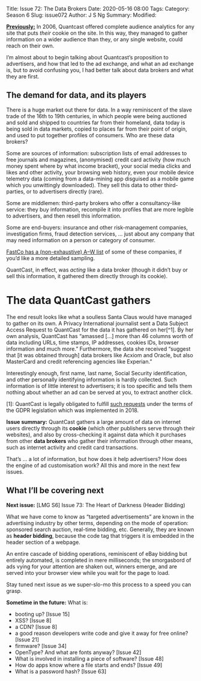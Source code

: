 Title: Issue 72: The Data Brokers
Date: 2020-05-16 08:00
Tags: 
Category: Season 6
Slug: issue072
Author: J S Ng
Summary: 
Modified: 

[**Previously:**](https://buttondown.email/laymansguide/archive/) In 2006, Quantcast offered complete audience analytics for any site that puts _their_ cookie on the site. In this way, they managed to gather information on a wider audience than they, or any single website, could reach on their own.

I’m almost about to begin talking about Quantcast’s proposition to advertisers, and how that led to the ad exchange, and what an ad exchange is, but to avoid confusing you, I had better talk about data brokers and what they are first.

## The demand for data, and its players

There is a huge market out there for data. In a way reminiscent of the slave trade of the 16th to 19th centuries, in which people were being auctioned and sold and shipped to countries far from their homeland, data today is being sold in data markets, copied to places far from their point of origin, and used to put together profiles of consumers. Who are these data brokers?

Some are sources of information: subscription lists of email addresses to free journals and magazines, (anonymised) credit card activity (how much money spent where by what income bracket), your social media clicks and likes and other activity, your browsing web history, even your mobile device telemetry data (coming from a data-mining app disguised as a mobile game which you unwittingly downloaded). They sell this data to other third-parties, or to advertisers directly (rare).

Some are middlemen: third-party brokers who offer a consultancy-like service: they buy information, recompile it into profiles that are more legible to advertisers, and then resell this information.

Some are end-buyers: insurance and other risk-management companies, investigation firms, fraud detection services, … just about any company that may need information on a person or category of consumer.

[FastCo has a (non-exhaustive) A–W list](https://www.fastcompany.com/90310803/here-are-the-data-brokers-quietly-buying-and-selling-your-personal-information) of some of these companies, if you’d like a more detailed sampling.

QuantCast, in effect, was _acting_ like a data broker (though it didn’t buy or sell this information, it gathered them directly through its cookie).

# The data QuantCast gathers

The end result looks like what a soulless Santa Claus would have managed to gather on its own. A Privacy International journalist sent a Data Subject Access Request to QuantCast for the data it has gathered on her[^1]. By her own analysis, QuantCast has “amassed […] more than 46 columns worth of data including URLs, time stamps, IP addresses, cookies IDs, browser information and much more.” Furthermore, the data she received “suggest that [it was obtained through] data brokers like Acxiom and Oracle, but also MasterCard and credit referencing agencies like Experian.”

Interestingly enough, first name, last name, Social Security identification, and other personally identifying information is hardly collected. Such information is of little interest to advertisers; it is too specific and tells them nothing about whether an ad can be served at you, to extract another click.

[1]: QuantCast is legally obligated to fulfill [such requests](https://www.quantcast.com/privacy/data-subject-rights/) under the terms of the GDPR legislation which was implemented in 2018.

**Issue summary:** QuantCast gathers a large amount of data on internet users directly through its **cookie** (which other publishers serve through their websites), and also by cross-checking it against data which it purchases from other **data brokers** who gather their information through other means, such as internet activity and credit card transactions.

That’s … a lot of information, but how does it help advertisers? How does the engine of ad customisation work? All this and more in the next few issues.

## What I’ll be covering next

**Next issue:** [LMG S6] Issue 73: The Heart of Darkness (Header Bidding)

What we have come to know as “targeted advertisements” are known in the advertising industry by other terms, depending on the mode of operation: sponsored search auction, real-time bidding, etc. Generally, they are known as **header bidding**, because the code tag that triggers it is embedded in the header section of a webpage.

An entire cascade of bidding operations, reminiscent of eBay bidding but entirely automated, is completed in mere milliseconds; the smorgasbord of ads vying for your attention are shaken out, winners emerge, and are served into your browser view while you wait for the page to load.

Stay tuned next issue as we super-slo-mo this process to a speed you can grasp.

**Sometime in the future:** What is:

- booting up? [Issue 15]
- XSS? [Issue 8]
- a CDN? [Issue 8]
- a good reason developers write code and give it away for free online? [Issue 21]
- firmware? [Issue 34]
- OpenType? And what are fonts anyway? [Issue 42]
- What is involved in installing a piece of software? [Issue 48]
- How do apps know where a file starts and ends? [Issue 49]
- What is a password hash? [Issue 63]
